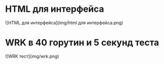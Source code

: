 <h1>HTML для интерфейса</h1>
![HTML для интерфейса](img/html для интерфейса.png)
<h1>WRK в 40 горутин и 5 секунд теста</h1>
![WRK тест](img/wrk.png)
